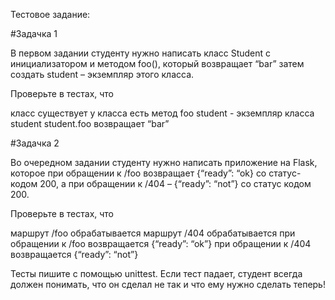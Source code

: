 Тестовое задание:

#Задачка 1

В первом задании студенту нужно написать класс Student с инициализатором и методом foo(), который возвращает “bar” затем создать student – экземпляр этого класса. 


Проверьте в тестах, что

класс существует
у класса есть метод foo
student - экземпляр класса student
student.foo возвращает “bar”


#Задачка 2

Во очередном задании студенту нужно написать приложение на Flask, которое при обращении к /foo возвращает {“ready”: “ok} со статус-кодом 200, а при обращении к /404 –  {“ready”: “not”} со статус кодом 200.

Проверьте в тестах, что

маршрут /foo обрабатывается
маршрут /404 обрабатывается
при обращении  к /foo возвращается  {“ready”: “ok”}
при обращении  к /404 возвращается  {“ready”: “not”}


Тесты пишите с помощью unittest. Если тест падает, студент всегда должен понимать, что он сделал не так и что ему нужно сделать теперь!
